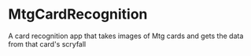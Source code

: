 # MtgCardRecognition

A card recognition app that takes images of Mtg cards and gets the data from that card's scryfall
